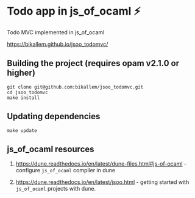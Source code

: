 # Todo app in js_of_ocaml ⚡

Todo MVC implemented in js_of_ocaml

https://bikallem.github.io/jsoo_todomvc/

## Building the project (requires opam v2.1.0 or higher)

```
git clone git@github.com:bikallem/jsoo_todomvc.git
cd jsoo_todomvc
make install
```

## Updating dependencies

`make update`

## js_of_ocaml resources

1. https://dune.readthedocs.io/en/latest/dune-files.html#js-of-ocaml - configure `js_of_ocaml` compiler in dune

2. https://dune.readthedocs.io/en/latest/jsoo.html - getting started with `js_of_ocaml` projects with dune.
